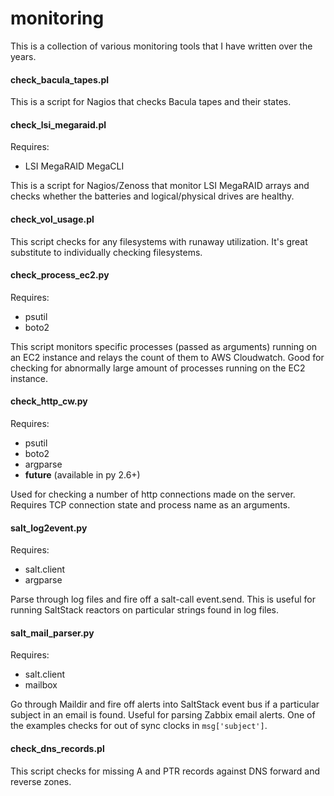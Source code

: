 # monitoring
This is a collection of various monitoring tools that I have written over the years.

#### check_bacula_tapes.pl
This is a script for Nagios that checks Bacula tapes and their states.

#### check_lsi_megaraid.pl
Requires:
* LSI MegaRAID MegaCLI

This is a script for Nagios/Zenoss that monitor LSI MegaRAID arrays and checks whether the batteries and logical/physical drives are healthy.

#### check_vol_usage.pl
This script checks for any filesystems with runaway utilization.  It's great substitute to individually checking filesystems.

#### check_process_ec2.py
Requires:
* psutil
* boto2

This script monitors specific processes (passed as arguments) running on an EC2 instance and relays the count of them to AWS Cloudwatch.  Good for checking for abnormally large amount of processes running on the EC2 instance.

#### check_http_cw.py
Requires:
* psutil
* boto2
* argparse
* __future__ (available in py 2.6+)

Used for checking a number of http connections made on the server. Requires TCP connection state and process name  as an arguments.

#### salt_log2event.py
Requires:
* salt.client
* argparse

Parse through log files and fire off a salt-call event.send. This is useful for running SaltStack reactors on particular strings found in log files.

#### salt_mail_parser.py
Requires:
* salt.client
* mailbox

Go through Maildir and fire off alerts into SaltStack event bus if a particular subject in an email is found. Useful for parsing Zabbix email alerts. One of the examples checks for out of sync clocks in ```msg['subject']```.

#### check_dns_records.pl
This script checks for missing A and PTR records against DNS forward and reverse zones.
